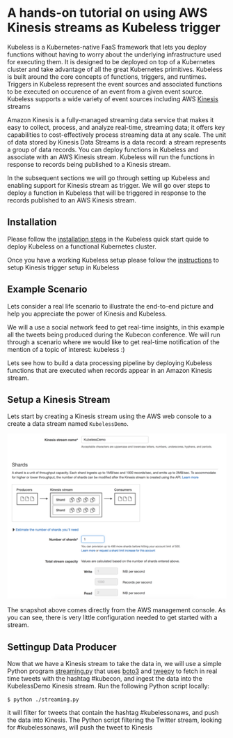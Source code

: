 # A hands-on tutorial on using AWS Kinesis streams as Kubeless trigger

Kubeless is a Kubernetes-native FaaS framework that lets you deploy functions without having to worry about the underlying infrastructure used for executing them. It is designed to be deployed on top of a Kubernetes cluster and take advantage of all the great Kubernetes primitives. Kubeless is built around the core concepts of functions, triggers, and runtimes. Triggers in Kubeless represent the event sources and associated functions to be executed on occurence of an event from a given event source. Kubeless supports a wide variety of event sources including AWS [Kinesis](https://aws.amazon.com/kinesis/) streams

Amazon Kinesis is a fully-managed streaming data service that makes it easy to collect, process, and analyze real-time, streaming data; it offers key capabilities to cost-effectively process streaming data at any scale. The unit of data stored by Kinesis Data Streams is a data record: a stream represents a group of data records. You can deploy functions in Kubeless and associate with an AWS Kinesis stream. Kubeless will run the functions in response to records being published to a Kinesis stream.

In the subsequent sections we will go through setting up Kubeless and enabling support for Kinesis stream as trigger. We will go over steps to deploy a function in Kubeless that will be triggered in response to the records published to an AWS Kinesis stream.


## Installation

Please follow the [installation steps](https://github.com/kubeless/kubeless/blob/master/docs/quick-start.md#installation) in the Kubeless quick start quide to deploy Kubeless on a functional Kubernetes cluster.

Once you have a working Kubeless setup please follow the [instructions](https://github.com/kubeless/kubeless/blob/master/docs/streaming-functions.md#aws-kinesis) to setup Kinesis trigger setup in Kubeless

## Example Scenario

Lets consider a real life scenario to illustrate the end-to-end picture and help you appreciate the power of Kinesis and Kubeless.

We will a use a social network feed to get real-time insights, in this example all the tweets being produced during the Kubecon conference. We will run through a scenario where we would like to get real-time notification of the mention of a topic of interest: kubeless :)

Lets see how to build a data processing pipeline by deploying Kubeless functions that are executed when records appear in an Amazon Kinesis stream.

## Setup a Kinesis Stream

Lets start by creating a Kinesis stream using the AWS web console to a create a data stream named `KubelessDemo`.

![Create Kinesis Strea,](./img/create-stream.png)

The snapshot above comes directly from the AWS management console. As you can see, there is very little configuration needed to get started with a stream.

## Settingup Data Producer

Now that we have a Kinesis stream to take the data in, we will use a simple Python program [streaming.py](https://github.com/kubeless/kinesis-demo/blob/master/streaming.py) that uses [boto3](https://github.com/boto/boto3) and [tweepy](https://github.com/tweepy/tweepy) to fetch in real time tweets with the hashtag #kubecon, and ingest the data into the KubelessDemo Kinesis stream. Run the following Python script locally:

```
$ python ./streaming.py
```

it will filter for tweets that contain the hashtag #kubelessonaws, and push the data into Kinesis.
The Python script filtering the Twitter stream, looking for #kubelessonaws, will push the tweet to Kinesis
